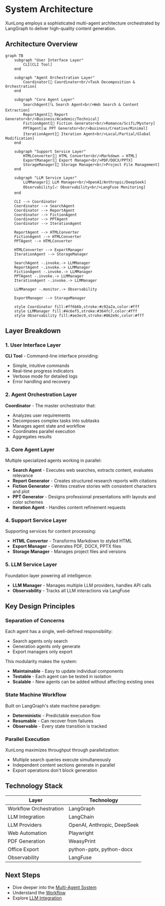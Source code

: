 # System Architecture

XunLong employs a sophisticated multi-agent architecture orchestrated by LangGraph to deliver high-quality content generation.

## Architecture Overview

```mermaid
graph TB
    subgraph "User Interface Layer"
        CLI[CLI Tool]
    end

    subgraph "Agent Orchestration Layer"
        Coordinator[🎯 Coordinator<br/>Task Decomposition & Orchestration]
    end

    subgraph "Core Agent Layer"
        SearchAgent[🔍 Search Agent<br/>Web Search & Content Extraction]
        ReportAgent[📄 Report Generator<br/>Business/Academic/Technical]
        FictionAgent[📖 Fiction Generator<br/>Romance/Scifi/Mystery]
        PPTAgent[📊 PPT Generator<br/>Business/Creative/Minimal]
        IterationAgent[🔄 Iteration Agent<br/>Local/Partial/Global Modification]
    end

    subgraph "Support Service Layer"
        HTMLConverter[📄 HTML Converter<br/>Markdown → HTML]
        ExportManager[📁 Export Manager<br/>PDF/DOCX/PPTX]
        StorageManager[💾 Storage Manager<br/>Project File Management]
    end

    subgraph "LLM Service Layer"
        LLMManager[🤖 LLM Manager<br/>OpenAI/Anthropic/DeepSeek]
        Observability[📈 Observability<br/>LangFuse Monitoring]
    end

    CLI --> Coordinator
    Coordinator --> SearchAgent
    Coordinator --> ReportAgent
    Coordinator --> FictionAgent
    Coordinator --> PPTAgent
    Coordinator --> IterationAgent

    ReportAgent --> HTMLConverter
    FictionAgent --> HTMLConverter
    PPTAgent --> HTMLConverter

    HTMLConverter --> ExportManager
    IterationAgent --> StorageManager

    SearchAgent -.invoke.-> LLMManager
    ReportAgent -.invoke.-> LLMManager
    FictionAgent -.invoke.-> LLMManager
    PPTAgent -.invoke.-> LLMManager
    IterationAgent -.invoke.-> LLMManager

    LLMManager -.monitor.-> Observability

    ExportManager --> StorageManager

    style Coordinator fill:#ff6b6b,stroke:#c92a2a,color:#fff
    style LLMManager fill:#4c6ef5,stroke:#364fc7,color:#fff
    style Observability fill:#ae3ec9,stroke:#862e9c,color:#fff
```

## Layer Breakdown

### 1. User Interface Layer

**CLI Tool** - Command-line interface providing:
- Simple, intuitive commands
- Real-time progress indicators
- Verbose mode for detailed logs
- Error handling and recovery

### 2. Agent Orchestration Layer

**Coordinator** - The master orchestrator that:
- Analyzes user requirements
- Decomposes complex tasks into subtasks
- Manages agent state and workflow
- Coordinates parallel execution
- Aggregates results

### 3. Core Agent Layer

Multiple specialized agents working in parallel:

- **Search Agent** - Executes web searches, extracts content, evaluates relevance
- **Report Generator** - Creates structured research reports with citations
- **Fiction Generator** - Writes creative stories with consistent characters and plot
- **PPT Generator** - Designs professional presentations with layouts and color schemes
- **Iteration Agent** - Handles content refinement requests

### 4. Support Service Layer

Supporting services for content processing:

- **HTML Converter** - Transforms Markdown to styled HTML
- **Export Manager** - Generates PDF, DOCX, PPTX files
- **Storage Manager** - Manages project files and versions

### 5. LLM Service Layer

Foundation layer powering all intelligence:

- **LLM Manager** - Manages multiple LLM providers, handles API calls
- **Observability** - Tracks all LLM interactions via LangFuse

## Key Design Principles

### Separation of Concerns

Each agent has a single, well-defined responsibility:
- Search agents only search
- Generation agents only generate
- Export managers only export

This modularity makes the system:
- **Maintainable** - Easy to update individual components
- **Testable** - Each agent can be tested in isolation
- **Scalable** - New agents can be added without affecting existing ones

### State Machine Workflow

Built on LangGraph's state machine paradigm:
- **Deterministic** - Predictable execution flow
- **Resumable** - Can recover from failures
- **Observable** - Every state transition is tracked

### Parallel Execution

XunLong maximizes throughput through parallelization:
- Multiple search queries execute simultaneously
- Independent content sections generate in parallel
- Export operations don't block generation

## Technology Stack

| Layer | Technology |
|-------|-----------|
| Workflow Orchestration | LangGraph |
| LLM Integration | LangChain |
| LLM Providers | OpenAI, Anthropic, DeepSeek |
| Web Automation | Playwright |
| PDF Generation | WeasyPrint |
| Office Export | python-pptx, python-docx |
| Observability | LangFuse |

## Next Steps

- Dive deeper into the [Multi-Agent System](/guide/multi-agent)
- Understand the [Workflow](/guide/workflow)
- Explore [LLM Integration](/guide/llm-integration)
